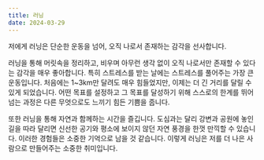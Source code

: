```yaml
---
title: 러닝
date: 2024-03-29
---
```


저에게 러닝은 단순한 운동을 넘어, 오직 나로서 존재하는 감각을 선사합니다.

러닝을 통해 머릿속을 정리하고, 비우며 아무런 생각 없이 오직 나로서만 존재할 수 있다는 감각을 매우 좋아합니다.
특히 스트레스를 받는 날에는 스트레스를 풀어주는 가장 큰 운동입니다. 처음에는 1~3km만 달려도 매우 힘들었지만, 이제는 더 긴 거리를 달릴 수 있게 되었습니다. 어떤 목표를 설정하고 그 목표를 달성하기 위해 스스로의 한계를 뛰어넘는 과정은 다른 무엇으로도 느끼기 힘든 기쁨을 줍니다.

또한 러닝을 통해 자연과 함께하는 시간을 즐깁니다. 도심과는 달리 강변과 공원에 놓인 길을 따라 달리면 신선한 공기와 평소에 보이지 않던 자연 풍경을 한껏 만끽할 수 있습니다. 이러한 경험들은 소중한 기억으로 남을 것 같습니다. 이렇게 러닝은 저를 더 나은 사람으로 만들어주는 소중한 취미입니다.
